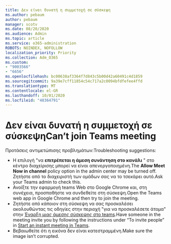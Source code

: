 ```yaml
---
title: Δεν είναι δυνατή η συμμετοχή σε σύσκεψη
ms.author: pebaum
author: pebaum
manager: scotv
ms.date: 08/20/2020
ms.audience: Admin
ms.topic: article
ms.service: o365-administration
ROBOTS: NOINDEX, NOFOLLOW
localization_priority: Priority
ms.collection: Adm_O365
ms.custom:
- "9003566"
- "6656"
ms.openlocfilehash: bc00638af3364f7d843c5b00d42a60491c4d1859
ms.sourcegitcommit: 9a39e7cff11854c54c717a2c0094bfdfefee4ffd
ms.translationtype: MT
ms.contentlocale: el-GR
ms.lasthandoff: 10/01/2020
ms.locfileid: "48364791"
---
```

# <a name="cant-join-teams-meeting"></a><span data-ttu-id="cfe03-102">Δεν είναι δυνατή η συμμετοχή σε σύσκεψη</span><span class="sxs-lookup"><span data-stu-id="cfe03-102">Can’t join Teams meeting</span></span>

<span data-ttu-id="cfe03-103">Προτάσεις αντιμετώπισης προβλημάτων:</span><span class="sxs-lookup"><span data-stu-id="cfe03-103">Troubleshooting suggestions:</span></span>  

- <span data-ttu-id="cfe03-104">Η επιλογή "να  **επιτρέπεται η άμεση συνάντηση στο κανάλι**  " στο κέντρο διαχείρισης μπορεί να είναι απενεργοποιημένη.</span><span class="sxs-lookup"><span data-stu-id="cfe03-104">The  **Allow Meet Now in channel**  policy option in the admin center may be turned off.</span></span> <span data-ttu-id="cfe03-105">Ζητήστε από το διαχειριστή των ομάδων σας να το τσεκάρει αυτό.</span><span class="sxs-lookup"><span data-stu-id="cfe03-105">Ask your Teams admin to check this.</span></span>
- <span data-ttu-id="cfe03-106">Ανοίξτε την εφαρμογή teams Web στο Google Chrome και, στη συνέχεια, προσπαθήστε να συνδεθείτε στη σύσκεψη.</span><span class="sxs-lookup"><span data-stu-id="cfe03-106">Open the Teams web app in Google Chrome and then try to join the meeting.</span></span>
- <span data-ttu-id="cfe03-107">Ζητήστε από κάποιον στη σύσκεψη να σας προσκαλέσει ακολουθώντας τις οδηγίες στην περιοχή "για να προσκαλέσετε άτομα" στην  [Έναρξη μιας άμεσης σύσκεψης στο teams](https://support.microsoft.com/office/start-an-instant-meeting-in-teams-ff95e53f-8231-4739-87fa-00b9723f4ef5).</span><span class="sxs-lookup"><span data-stu-id="cfe03-107">Have someone in the meeting invite you by following the instructions under “To invite people” in  [Start an instant meeting in Teams](https://support.microsoft.com/office/start-an-instant-meeting-in-teams-ff95e53f-8231-4739-87fa-00b9723f4ef5).</span></span>
- <span data-ttu-id="cfe03-108">Βεβαιωθείτε ότι η εικόνα δεν είναι κατεστραμμένη.</span><span class="sxs-lookup"><span data-stu-id="cfe03-108">Make sure the image isn’t corrupted.</span></span>
